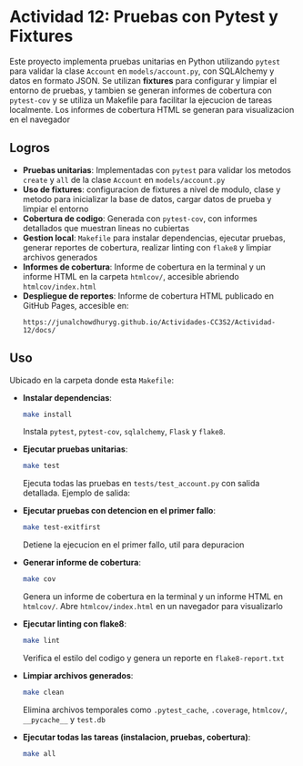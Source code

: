 # **Actividad 12: Pruebas con Pytest y Fixtures**

Este proyecto implementa pruebas unitarias en Python utilizando `pytest` para validar la clase `Account` en `models/account.py`, con SQLAlchemy y datos en formato JSON. Se utilizan **fixtures** para configurar y limpiar el entorno de pruebas, y tambien  se generan informes de cobertura con `pytest-cov` y se utiliza un Makefile para facilitar la ejecucion de tareas localmente. Los informes de cobertura HTML se generan para visualizacion en el navegador

## **Logros**

- **Pruebas unitarias**: Implementadas con `pytest` para validar los metodos `create` y `all` de la clase `Account` en `models/account.py`
- **Uso de fixtures**: configuracion de fixtures a nivel de modulo, clase y metodo para inicializar la base de datos, cargar datos de prueba y limpiar el entorno
- **Cobertura de codigo**: Generada con `pytest-cov`, con informes detallados que muestran lineas no cubiertas
- **Gestion local**: `Makefile` para instalar dependencias, ejecutar pruebas, generar reportes de cobertura, realizar linting con `flake8` y limpiar archivos generados
- **Informes de cobertura**: Informe de cobertura en la terminal y un informe HTML en la carpeta `htmlcov/`, accesible abriendo `htmlcov/index.html`
- **Despliegue de reportes**: Informe de cobertura HTML publicado en GitHub Pages, accesible en:
  ```
  https://junalchowdhuryg.github.io/Actividades-CC3S2/Actividad-12/docs/
  ```

## **Uso**

Ubicado en la carpeta donde esta `Makefile`:

- **Instalar dependencias**:
  ```bash
  make install
  ```
  Instala `pytest`, `pytest-cov`, `sqlalchemy`, `Flask` y `flake8`.

- **Ejecutar pruebas unitarias**:
  ```bash
  make test
  ```
  Ejecuta todas las pruebas en `tests/test_account.py` con salida detallada. Ejemplo de salida:

- **Ejecutar pruebas con detencion en el primer fallo**:
  ```bash
  make test-exitfirst
  ```
  Detiene la ejecucion en el primer fallo, util para depuracion

- **Generar informe de cobertura**:
  ```bash
  make cov
  ```
  Genera un informe de cobertura en la terminal y un informe HTML en `htmlcov/`. Abre `htmlcov/index.html` en un navegador para visualizarlo

- **Ejecutar linting con flake8**:
  ```bash
  make lint
  ```
  Verifica el estilo del codigo y genera un reporte en `flake8-report.txt`

- **Limpiar archivos generados**:
  ```bash
  make clean
  ```
  Elimina archivos temporales como `.pytest_cache`, `.coverage`, `htmlcov/`, `__pycache__` y `test.db`

- **Ejecutar todas las tareas (instalacion, pruebas, cobertura)**:
  ```bash
  make all
  ```